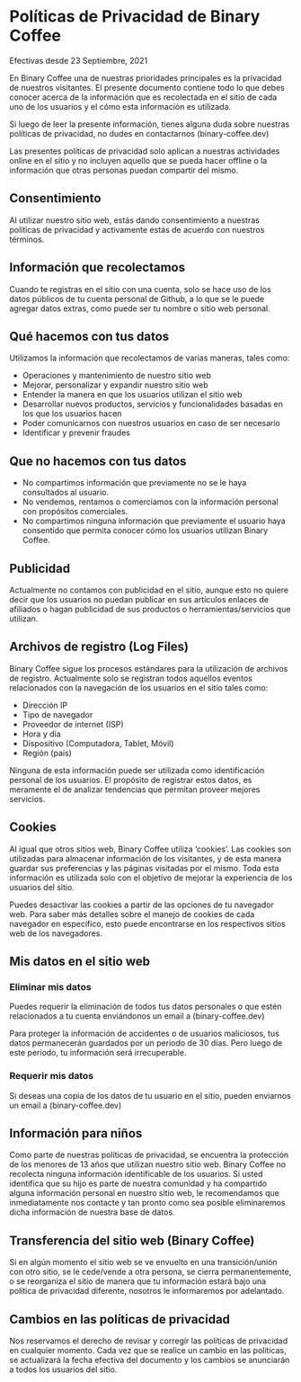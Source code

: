 # Políticas de Privacidad de Binary Coffee

Efectivas desde 23 Septiembre, 2021

En Binary Coffee una de nuestras prioridades principales es la privacidad de nuestros visitantes. El presente documento contiene todo lo que debes conocer acerca de la información que es recolectada en el sitio de cada uno de los usuarios y el cómo esta información es utilizada.

Si luego de leer la presente información, tienes alguna duda sobre nuestras políticas de privacidad, no dudes en contactarnos (binary-coffee.dev)

Las presentes políticas de privacidad solo aplican a nuestras actividades online en el sitio y no incluyen aquello que se pueda hacer offline o la información que otras personas puedan compartir del mismo.

## Consentimiento

Al utilizar nuestro sitio web, estás dando consentimiento a nuestras políticas de privacidad y activamente estás de acuerdo con nuestros términos.

## Información que recolectamos

Cuando te registras en el sitio con una cuenta, solo se hace uso de los datos públicos de tu cuenta personal de Github, a lo que se le puede agregar datos extras, como puede ser tu nombre o sitio web personal.

## Qué hacemos con tus datos

Utilizamos la información que recolectamos de varias maneras, tales como:

- Operaciones y mantenimiento de nuestro sitio web
- Mejorar, personalizar y expandir nuestro sitio web
- Entender la manera en que los usuarios utilizan el sitio web
- Desarrollar nuevos productos, servicios y funcionalidades basadas en los que los usuarios hacen
- Poder comunicarnos con nuestros usuarios en caso de ser necesario
- Identificar y prevenir fraudes

## Que no hacemos con tus datos

- No compartimos información que previamente no se le haya consultados al usuario.
- No vendemos, rentamos o comerciamos con la información personal con propósitos comerciales.
- No compartimos ninguna información que previamente el usuario haya consentido que permita conocer cómo los usuarios utilizan Binary Coffee.

## Publicidad

Actualmente no contamos con publicidad en el sitio, aunque esto no quiere decir que los usuarios no puedan publicar en sus artículos enlaces de afiliados o hagan publicidad de sus productos o herramientas/servicios que utilizan.

## Archivos de registro (Log Files)

Binary Coffee sigue los procesos estándares para la utilización de archivos de registro. Actualmente solo se registran todos aquellos eventos relacionados con la navegación de los usuarios en el sitio tales como:

- Dirección IP
- Tipo de navegador
- Proveedor de internet (ISP)
- Hora y día
- Dispositivo (Computadora, Tablet, Móvil)
- Región (país)

Ninguna de esta información puede ser utilizada como identificación personal de los usuarios. El propósito de registrar estos datos, es meramente el de analizar tendencias que permitan proveer mejores servicios.

## Cookies

Al igual que otros sitios web, Binary Coffee utiliza ‘cookies’. Las cookies son utilizadas para almacenar información de los visitantes, y de esta manera guardar sus preferencias y las páginas visitadas por el mismo. Toda esta información es utilizada solo con el objetivo de mejorar la experiencia de los usuarios del sitio.

Puedes desactivar las cookies a partir de las opciones de tu navegador web. Para saber más detalles sobre el manejo de cookies de cada navegador en específico, esto puede encontrarse en los respectivos sitios web de los navegadores.

## Mis datos en el sitio web

### Eliminar mis datos

Puedes requerir la eliminación de todos tus datos personales o que estén relacionados a tu cuenta enviándonos un email a (binary-coffee.dev)

Para proteger la información de accidentes o de usuarios maliciosos, tus datos permanecerán guardados por un periodo de 30 días. Pero luego de este periodo, tu información será irrecuperable.

### Requerir mis datos

Si deseas una copia de los datos de tu usuario en el sitio, pueden enviarnos un email a (binary-coffee.dev)

## Información para niños

Como parte de nuestras políticas de privacidad, se encuentra la protección de los menores de 13 años que utilizan nuestro sitio web. Binary Coffee no recolecta ninguna información identificable de los usuarios. Si usted identifica que su hijo es parte de nuestra comunidad y ha compartido alguna información personal en nuestro sitio web, le recomendamos que inmediatamente nos contacte y tan pronto como sea posible eliminaremos dicha información de nuestra base de datos.

## Transferencia del sitio web (Binary Coffee)

Si en algún momento el sitio web se ve envuelto en una transición/unión con otro sitio, se le cede/vende a otra persona, se cierra permanentemente, o se reorganiza el sitio de manera que tu información estará bajo una política de privacidad diferente, nosotros le informaremos por adelantado.

## Cambios en las políticas de privacidad

Nos reservamos el derecho de revisar y corregir  las políticas de privacidad en cualquier momento. Cada vez que se realice un cambio en  las políticas, se actualizará la fecha efectiva del documento y los cambios se anunciarán a todos los usuarios del sitio.
